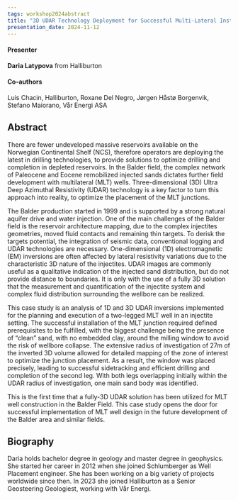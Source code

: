```yaml
---
tags: workshop2024abstract
title: "3D UDAR Technology Deployment for Successful Multi-Lateral Installation in a Complex Injectite Environment, Balder Field, NCS (Daria Latypova, Halliburton)"
presentation_date: 2024-11-12
---
```

#### Presenter
**Daria Latypova** from Halliburton
#### Co-authors
Luis Chacin, Halliburton, Roxane Del Negro, Jørgen Håstø Borgenvik, Stefano Maiorano, Vår Energi ASA
## Abstract
There are fewer undeveloped massive reservoirs available on the Norwegian Continental Shelf (NCS), therefore operators are deploying the latest in drilling technologies, to provide solutions to optimize drilling and completion in depleted reservoirs. In the Balder field, the complex network of Paleocene and Eocene remobilized injected sands dictates further field development with multilateral (MLT) wells. Three-dimensional (3D) Ultra Deep Azimuthal Resistivity (UDAR) technology is a key factor to turn this approach into reality, to optimize the placement of the MLT junctions. 



The Balder production started in 1999 and is supported by a strong natural aquifer drive and water injection. One of the main challenges of the Balder field is the reservoir architecture mapping, due to the complex injectites geometries, moved fluid contacts and remaining thin targets. To derisk the targets potential, the integration of seismic data, conventional logging and UDAR technologies are necessary. One-dimensional (1D) electromagnetic (EM) inversions are often affected by lateral resistivity variations due to the characteristic 3D nature of the injectites.  UDAR images are commonly useful as a qualitative indication of the injected sand distribution, but do not provide distance to boundaries. It is only with the use of a fully 3D solution that the measurement and quantification of the injectite system and complex fluid distribution surrounding the wellbore can be realized.



This case study is an analysis of 1D and 3D UDAR inversions implemented for the planning and execution of a two-legged MLT well in an injectite setting. The successful installation of the MLT junction required defined prerequisites to be fulfilled, with the biggest challenge being the presence of “clean” sand, with no embedded clay, around the milling window to avoid the risk of wellbore collapse. The extensive radius of investigation of 27m of the inverted 3D volume allowed for detailed mapping of the zone of interest to optimize the junction placement. As a result, the window was placed precisely, leading to successful sidetracking and efficient drilling and completion of the second leg. With both legs overlapping initially within the UDAR radius of investigation, one main sand body was identified. 



This is the first time that a fully-3D UDAR solution has been utilized for MLT well construction in the Balder Field. This case study opens the door for successful implementation of MLT well design in the future development of the Balder area and similar fields.
## Biography
Daria holds bachelor degree in geology and master degree in geophysics. She started her career in 2012 when she joined Schlumberger as Well Placement engineer. She has been working on a big variety of projects worldwide since then. In 2023 she joined Halliburton as a Senior Geosteering Geologiest, working with Vår Energi.  